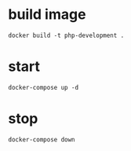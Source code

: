 # build image
`docker build -t php-development .`

# start 
`docker-compose up -d`

# stop 
`docker-compose down`
